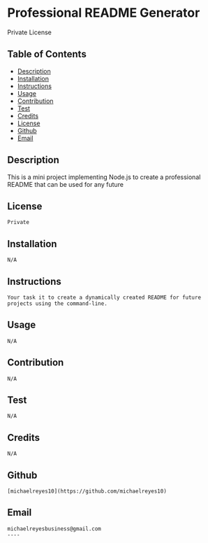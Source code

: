 
# Professional README Generator
Private License
 ## Table of Contents

* [Description](#description)
* [Installation](#installation)
* [Instructions](#instructions)
* [Usage](#usage)
* [Contribution](#contribution)
* [Test](#test)
* [Credits](#credits)
* [License](#license)
* [Github](#github)
* [Email](#email)
    


## Description

   This is a mini project implementing Node.js to create a professional README that can be used for any future

## License

    Private

## Installation

    N/A    

## Instructions

    Your task it to create a dynamically created README for future projects using the command-line.
    
## Usage
    
    N/A

## Contribution

    N/A

## Test

    N/A

## Credits

    N/A

## Github

    [michaelreyes10](https://github.com/michaelreyes10)

## Email

    michaelreyesbusiness@gmail.com
    ----
